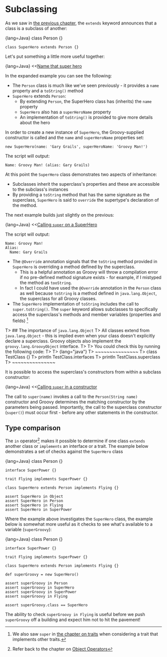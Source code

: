 # Subclassing

As we saw in [the previous chapter](#chinheritance), the `extends` keyword announces that a class is a subclass of another:

{lang=Java}
    class Person {}

    class SuperHero extends Person {}

Let's put something a little more useful together:

{lang=Java}
<<[Name that super hero](code/09/superhero_basic.groovy)

In the expanded example you can see the following:

* The `Person` class is much like we've seen previously - it provides a `name` property and a `toString()` method
* `SuperHero` extends `Person`:
    * By extending `Person`, the SuperHero class has (inherits) the `name` property
    * `SuperHero` also has a `superHeroName` property
    * An implementation of `toString()` is provided to give more details about the hero

In order to create a new instance of `SuperHero`, the Groovy-supplied constructor is called and the `name` and `superHeroName` properties set:

    new SuperHero(name: 'Gary Grails', superHeroName: 'Groovy Man!')

The script will output:

    Name: Groovy Man! (alias: Gary Grails)

At this point the `SuperHero` class demonstrates two aspects of inheritance:

* Subclasses inherit the superclass's properties and these are accessible to the subclass's instances
* By providing a `toString` method that has the same signature as the superclass, `SuperHero` is said to `override` the supertype's declaration of the method.

The next example builds just slightly on the previous:

{lang=Java}
<<[Calling `super` on a SuperHero](code/09/superhero_basic_super.groovy)

The script will output:

    Name: Groovy Man!
    Alias:
      Name: Gary Grails


* The `@Override` annotation signals that the `toString` method provided in `SuperHero` is overriding a method defined by the superclass.
    * This is a helpful annotation as Groovy will throw a compilation error if no pre-defined method signature exists - for example, if I mistyped the method as `tooString`.
    * In fact I could have used the `@Override` annotation in the `Person` class as well because `toString` is a method defined in `java.lang.Object`, the superclass for all Groovy classes.
* The `SuperHero` implementation of `toString` includes the call to `super.toString()`. The `super` keyword allows subclasses to specifically access the superclass's methods and member variables (properties and fields) [^multitraits]

[^multitraits]: We also saw `super` in [the chapter on traits](#chtraitsmultiple) when considering a trait that implements other traits.

T> ## The importance of `java.lang.Object`
T> All classes extend from `java.lang.Object` - this is implied even when your class doesn't explicitly declare a superclass. Groovy objects also implement the `groovy.lang.GroovyObject` interface.
T>
T> You could check this by running the following code:
T>
T> {lang="java"}
T> ~~~~~~~~~~~~~~~
T>    class TestClass {}
T>    println TestClass.interfaces
T>    println TestClass.superclass
T> ~~~~~~~~~~~~~~~

It is possible to access the superclass's constructors from within a subclass constructor:

{lang=Java}
<<[Calling `super` in a constructor](code/09/superhero_basic_constructor.groovy)

The call to `super(name)` invokes a call to the `Person(String name)` constructor and Groovy determines the matching constructor by the parameters being passed. Importantly, the call to the superclass constructor (`super()`) must occur first - before any other statements in the constructor.

## Type comparison

The `in` operator[^inopref] makes it possible to determine if one class `extends` another class or `implements` an interface or a trait. The example below demonstrates a set of checks against the `SuperHero` class

{lang=Java}
    class Person {}

    interface SuperPower {}

    trait Flying implements SuperPower {}

    class SuperHero extends Person implements Flying {}

    assert SuperHero in Object
    assert SuperHero in Person
    assert SuperHero in Flying
    assert SuperHero in SuperPower

Where the example above investigates the `SuperHero` class, the example below is somewhat more useful as it checks to see what's available to a variable (`superGroovy`):

{lang=Java}
    class Person {}

    interface SuperPower {}

    trait Flying implements SuperPower {}

    class SuperHero extends Person implements Flying {}

    def superGroovy = new SuperHero()

    assert superGroovy in Person
    assert superGroovy in SuperHero
    assert superGroovy in SuperPower
    assert superGroovy in Flying

    assert superGroovy.class == SuperHero

The ability to check `superGroovy in Flying` is useful before we push `superGroovy` off a building and expect him not to hit the pavement!

[^inopref]: Refer back to the chapter on [Object Operators](#chobjectoperators)
